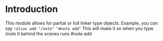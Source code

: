 # Introduction

This module allows for partial or full linker type objects.
Example, you can say ``` !alias add "/note" "#note add" ```
This will make it so when you type /note it behind the scenes runs #note add